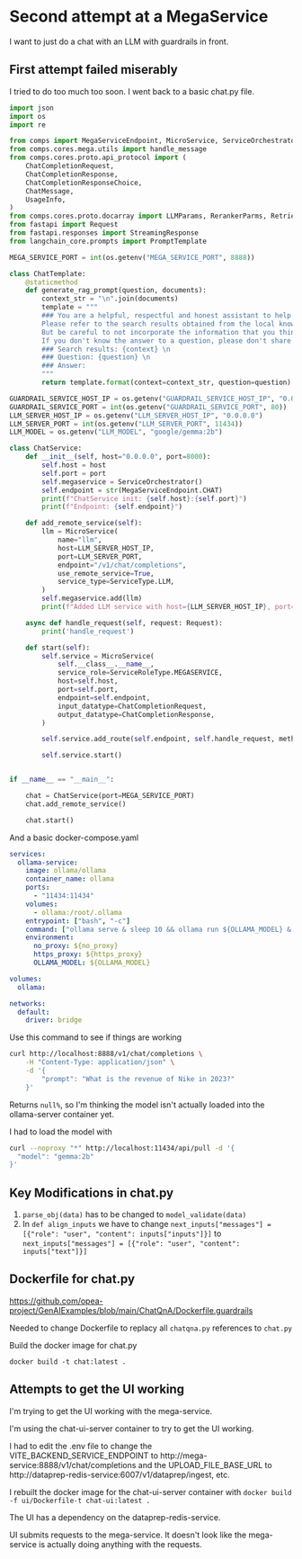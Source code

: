 # Second attempt at a MegaService

I want to just do a chat with an LLM with guardrails in front.

## First attempt failed miserably

I tried to do too much too soon. I went back to a basic chat.py file.

```python
import json
import os
import re

from comps import MegaServiceEndpoint, MicroService, ServiceOrchestrator, ServiceRoleType, ServiceType
from comps.cores.mega.utils import handle_message
from comps.cores.proto.api_protocol import (
    ChatCompletionRequest,
    ChatCompletionResponse,
    ChatCompletionResponseChoice,
    ChatMessage,
    UsageInfo,
)
from comps.cores.proto.docarray import LLMParams, RerankerParms, RetrieverParms
from fastapi import Request
from fastapi.responses import StreamingResponse
from langchain_core.prompts import PromptTemplate

MEGA_SERVICE_PORT = int(os.getenv("MEGA_SERVICE_PORT", 8888))

class ChatTemplate:
    @staticmethod
    def generate_rag_prompt(question, documents):
        context_str = "\n".join(documents)
        template = """
        ### You are a helpful, respectful and honest assistant to help the user with questions. \
        Please refer to the search results obtained from the local knowledge base. \
        But be careful to not incorporate the information that you think is not relevant to the question. \
        If you don't know the answer to a question, please don't share false information. \n
        ### Search results: {context} \n
        ### Question: {question} \n
        ### Answer:
        """
        return template.format(context=context_str, question=question)        

GUARDRAIL_SERVICE_HOST_IP = os.getenv("GUARDRAIL_SERVICE_HOST_IP", "0.0.0.0")
GUARDRAIL_SERVICE_PORT = int(os.getenv("GUARDRAIL_SERVICE_PORT", 80))
LLM_SERVER_HOST_IP = os.getenv("LLM_SERVER_HOST_IP", "0.0.0.0")
LLM_SERVER_PORT = int(os.getenv("LLM_SERVER_PORT", 11434))
LLM_MODEL = os.getenv("LLM_MODEL", "google/gemma:2b")

class ChatService:
    def __init__(self, host="0.0.0.0", port=8000):
        self.host = host
        self.port = port
        self.megaservice = ServiceOrchestrator()
        self.endpoint = str(MegaServiceEndpoint.CHAT)
        print(f"ChatService init: {self.host}:{self.port}")
        print(f"Endpoint: {self.endpoint}")

    def add_remote_service(self):
        llm = MicroService(
            name="llm",
            host=LLM_SERVER_HOST_IP,
            port=LLM_SERVER_PORT,
            endpoint="/v1/chat/completions",
            use_remote_service=True,
            service_type=ServiceType.LLM,
        )
        self.megaservice.add(llm)
        print(f"Added LLM service with host={LLM_SERVER_HOST_IP}, port={LLM_SERVER_PORT}")

    async def handle_request(self, request: Request):
        print('handle_request')

    def start(self):
        self.service = MicroService(
            self.__class__.__name__,
            service_role=ServiceRoleType.MEGASERVICE,
            host=self.host,
            port=self.port,
            endpoint=self.endpoint,
            input_datatype=ChatCompletionRequest,
            output_datatype=ChatCompletionResponse,
        )

        self.service.add_route(self.endpoint, self.handle_request, methods=["POST"])

        self.service.start()


if __name__ == "__main__":

    chat = ChatService(port=MEGA_SERVICE_PORT)
    chat.add_remote_service()

    chat.start()
```

And a basic docker-compose.yaml

```yaml
services:
  ollama-service:
    image: ollama/ollama
    container_name: ollama
    ports:
      - "11434:11434"
    volumes:
      - ollama:/root/.ollama
    entrypoint: ["bash", "-c"]
    command: ["ollama serve & sleep 10 && ollama run ${OLLAMA_MODEL} & wait"]
    environment:
      no_proxy: ${no_proxy}
      https_proxy: ${https_proxy}
      OLLAMA_MODEL: ${OLLAMA_MODEL}

volumes:
  ollama:

networks:
  default:
    driver: bridge
```

Use this command to see if things are working

```sh
curl http://localhost:8888/v1/chat/completions \
    -H "Content-Type: application/json" \
    -d '{
        "prompt": "What is the revenue of Nike in 2023?"
    }'
```

Returns `null%`, so I'm thinking the model isn't actually loaded into the ollama-server container yet.

I had to load the model with

```sh
curl --noproxy "*" http://localhost:11434/api/pull -d '{
  "model": "gemma:2b"
}'
```

## Key Modifications in chat.py

1. `parse_obj(data)` has to be changed to `model_validate(data)`
1. In `def align_inputs` we have to change `next_inputs["messages"] = [{"role": "user", "content": inputs["inputs"]}]` to `next_inputs["messages"] = [{"role": "user", "content": inputs["text"]}]`

## Dockerfile for chat.py

https://github.com/opea-project/GenAIExamples/blob/main/ChatQnA/Dockerfile.guardrails

Needed to change Dockerfile to replacy all `chatqna.py` references to `chat.py`

Build the docker image for chat.py

`docker build -t chat:latest .`

## Attempts to get the UI working

I'm trying to get the UI working with the mega-service.

I'm using the chat-ui-server container to try to get the UI working.

I had to edit the .env file to change the VITE_BACKEND_SERVICE_ENDPOINT to http://mega-service:8888/v1/chat/completions and the UPLOAD_FILE_BASE_URL to http://dataprep-redis-service:6007/v1/dataprep/ingest, etc.

I rebuilt the docker image for the chat-ui-server container with `docker build -f ui/Dockerfile-t chat-ui:latest .`

The UI has a dependency on the dataprep-redis-service.

UI submits requests to the mega-service. It doesn't look like the mega-service is actually doing anything with the requests.